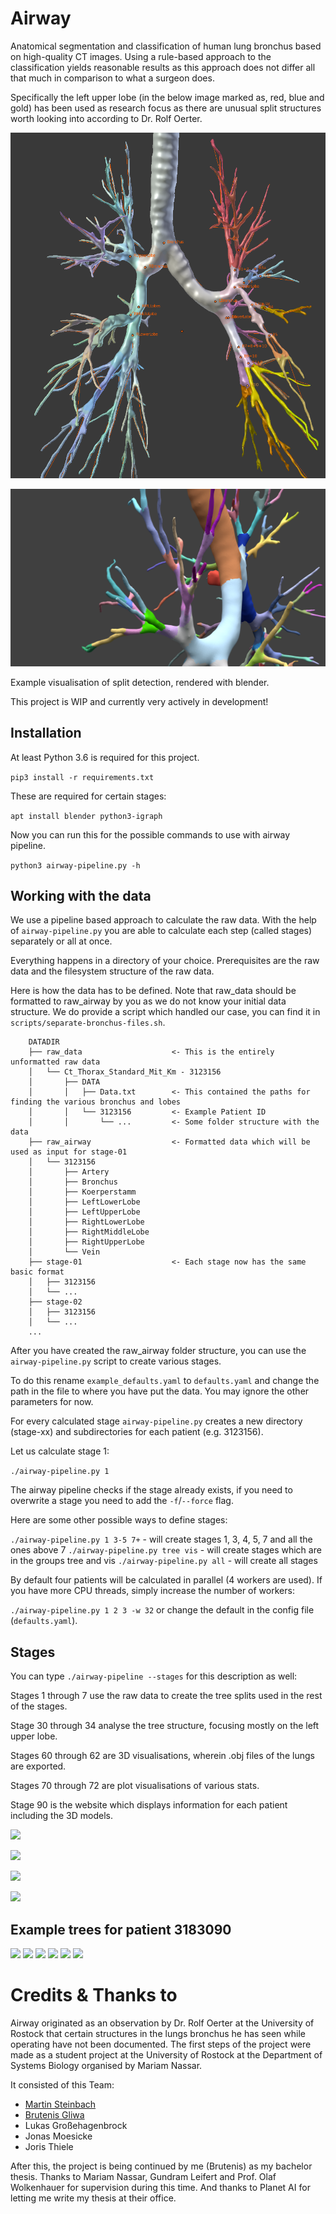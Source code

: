 # Airway

Anatomical segmentation and classification of human lung bronchus based on high-quality CT images.
Using a rule-based approach to the classification yields reasonable results as this approach does not differ all that much in comparison to what a surgeon does.

Specifically the left upper lobe (in the below image marked as, red, blue and gold) has been used as research focus as there are unusual split structures worth looking into according to Dr. Rolf Oerter.

![](./media/images/bronchus-classification.png)

![](./media/images/left_upper_lobe0.png)

Example visualisation of split detection, rendered with blender.

This project is WIP and currently very actively in development!

## Installation

At least Python 3.6 is required for this project.

```pip3 install -r requirements.txt```

These are required for certain stages:

```apt install blender python3-igraph```

Now you can run this for the possible commands to use with airway pipeline.

```python3 airway-pipeline.py -h```

## Working with the data

We use a pipeline based approach to calculate the raw data. With the help of
`airway-pipeline.py` you are able to calculate each step (called stages) separately or
all at once.

Everything happens in a directory of your choice. 
Prerequisites are the raw data and the filesystem structure of the raw data. 

Here is how the data has to be defined. Note that raw\_data should be formatted
to raw\_airway by you as we do not know your initial data structure. 
We do provide a script which handled our case, you can find it in 
`scripts/separate-bronchus-files.sh`.

```
    DATADIR
    ├── raw_data                    <- This is the entirely unformatted raw data 
    │   └── Ct_Thorax_Standard_Mit_Km - 3123156
    │       ├── DATA
    │       │   ├── Data.txt        <- This contained the paths for finding the various bronchus and lobes
    │       │   └── 3123156         <- Example Patient ID
    │       │       └── ...         <- Some folder structure with the data
    ├── raw_airway                  <- Formatted data which will be used as input for stage-01
    │   └── 3123156                 
    │       ├── Artery
    │       ├── Bronchus
    │       ├── Koerperstamm
    │       ├── LeftLowerLobe
    │       ├── LeftUpperLobe
    │       ├── RightLowerLobe
    │       ├── RightMiddleLobe
    │       ├── RightUpperLobe
    │       └── Vein
    ├── stage-01                    <- Each stage now has the same basic format
    │   ├── 3123156
    │   └── ...
    ├── stage-02
    │   ├── 3123156
    │   └── ...
    ...

```

After you have created the raw_airway folder structure, you can use the `airway-pipeline.py` script to create various stages.

To do this rename `example_defaults.yaml` to `defaults.yaml` and change the path in the file to where you have put the data.
You may ignore the other parameters for now.

For every calculated stage `airway-pipeline.py` creates a new directory (stage-xx) and subdirectories for each patient (e.g. 3123156).


Let us calculate stage 1:

`./airway-pipeline.py 1`

The airway pipeline checks if the stage already exists, if you need to overwrite
a stage you need to add the `-f`/`--force` flag.

Here are some other possible ways to define stages:

`./airway-pipeline.py 1 3-5 7+` - will create stages 1, 3, 4, 5, 7 and all the ones above 7
`./airway-pipeline.py tree vis` - will create stages which are in the groups tree and vis
`./airway-pipeline.py all` - will create all stages


By default four patients will be calculated in parallel (4 workers are used). 
If you have more CPU threads, simply increase the number of workers:

`./airway-pipeline.py 1 2 3 -w 32` or change the default in the config file (`defaults.yaml`).



## Stages

You can type `./airway-pipeline --stages` for this description as well:

Stages 1 through 7 use the raw data to create the tree splits used in the rest of the stages.

Stage 30 through 34 analyse the tree structure, focusing mostly on the left upper lobe.

Stages 60 through 62 are 3D visualisations, wherein .obj files of the lungs are exported.

Stages 70 through 72 are plot visualisations of various stats.

Stage 90 is the website which displays information for each patient including the 3D models.




![](./media/images/distance-to-top.png)

![](./media/images/tree-only.png)

![](./media/images/lobe-visualization2.png)

![](./media/images/tree-with-annotations.png)

## Example trees for patient 3183090

![](./media/images/3183090-tree.png)
![](./media/images/lobe-2-3183090.graphml.png)
![](./media/images/lobe-3-3183090.graphml.png)
![](./media/images/lobe-4-3183090.graphml.png)
![](./media/images/lobe-5-3183090.graphml.png)
![](./media/images/lobe-6-3183090.graphml.png)

# Credits & Thanks to

Airway originated as an observation by Dr. Rolf Oerter at the University of Rostock that certain structures in the lungs bronchus he has seen while operating have not been documented. 
The first steps of the project were made as a student project at the University of Rostock at the Department of Systems Biology organised by Mariam Nassar. 

It consisted of this Team:

- [Martin Steinbach](https://github.com/meetunix)
- [Brutenis Gliwa](https://github.com/liquidfun)
- Lukas Großehagenbrock
- Jonas Moesicke
- Joris Thiele

After this, the project is being continued by me (Brutenis) as my bachelor thesis. 
Thanks to Mariam Nassar, Gundram Leifert and Prof. Olaf Wolkenhauer for supervision during this time.
And thanks to Planet AI for letting me write my thesis at their office.

